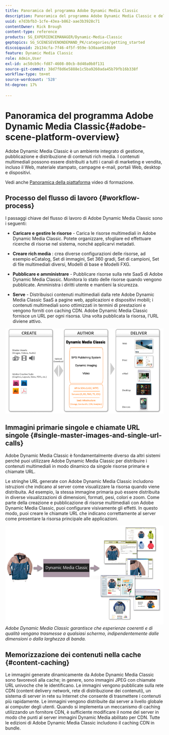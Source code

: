 ```yaml
---
title: Panoramica del programma Adobe Dynamic Media Classic
description: Panoramica del programma Adobe Dynamic Media Classic e dell'intero processo di workflow.
uuid: e7d3bfb3-1cfe-43ea-b862-aae3b3928c71
contentOwner: Rick Brough
content-type: reference
products: SG_EXPERIENCEMANAGER/Dynamic-Media-Classic
geptopics: SG_SCENESEVENONDEMAND_PK/categories/getting_started
discoiquuid: 2b134cfa-7f46-4f5f-959e-b30aae610bb9
feature: Dynamic Media Classic
role: Admin,User
exl-id: ac50cb9c-fd87-4608-80cb-8d40a0b8f131
source-git-commit: 38d7f8d6e5888e1c5ba9260ada45b79fb16b338f
workflow-type: tm+mt
source-wordcount: '528'
ht-degree: 17%

---
```


# Panoramica del programma Adobe Dynamic Media Classic{#adobe-scene-platform-overview}

Adobe Dynamic Media Classic è un ambiente integrato di gestione, pubblicazione e distribuzione di contenuti rich media. I contenuti multimediali possono essere distribuiti a tutti i canali di marketing e vendita, incluso il Web, materiale stampato, campagne e-mail, portali Web, desktop e dispositivi.

Vedi anche [Panoramica della piattaforma](https://s7d5.scene7.com/s7viewers/html5/VideoViewer.html?videoserverurl=https://s7d5.scene7.com/is/content/&amp;emailurl=https://s7d5.scene7.com/s7/emailFriend&amp;serverUrl=https://s7d5.scene7.com/is/image/&amp;config=Scene7SharedAssets/Universal_HTML5_Video&amp;contenturl=https://s7d5.scene7.com/skins/&amp;asset=S7tutorials/572_Platform%20Overview_converted%20renamed_Getting%20Started-AVS) video di formazione.

## Processo del flusso di lavoro {#workflow-process}

I passaggi chiave del flusso di lavoro di Adobe Dynamic Media Classic sono i seguenti:

* **Caricare e gestire le risorse** - Carica le risorse multimediali in Adobe Dynamic Media Classic. Potete organizzare, sfogliare ed effettuare ricerche di risorse nel sistema, nonché applicarvi metadati.

* **Creare rich media** : crea diverse configurazioni delle risorse, ad esempio eCatalog, Set di immagini, Set 360 gradi, Set di campioni, Set di file multimediali diversi, Modelli di base e Modelli FXG.

* **Pubblicare e amministrare** - Pubblicare risorse sulla rete SaaS di Adobe Dynamic Media Classic. Monitora lo stato delle risorse quando vengono pubblicate. Amministra i diritti utente e mantieni la sicurezza.

* **Serve** - Distribuisci contenuti multimediali dalla rete Adobe Dynamic Media Classic SaaS a pagine web, applicazioni e dispositivi mobili; i contenuti multimediali sono ottimizzati in termini di prestazioni e vengono forniti con caching CDN. Adobe Dynamic Media Classic fornisce un URL per ogni risorsa. Una volta pubblicata la risorsa, l’URL diviene attivo.

![Il processo del flusso di lavoro di Adobe Dynamic Media Classic](/help/using/assets/gs_workflow.png)

## Immagini primarie singole e chiamate URL singole {#single-master-images-and-single-url-calls}

Adobe Dynamic Media Classic è fondamentalmente diverso da altri sistemi perché puoi utilizzare Adobe Dynamic Media Classic per distribuire i contenuti multimediali in modo dinamico da singole risorse primarie e chiamate URL.

Le stringhe URL generate con Adobe Dynamic Media Classic includono istruzioni che indicano al server come visualizzare la risorsa quando viene distribuita. Ad esempio, la stessa immagine primaria può essere distribuita in diverse visualizzazioni di dimensioni, formati, pesi, colori e zoom. Come parte della creazione e pubblicazione di risorse multimediali con Adobe Dynamic Media Classic, puoi configurare visivamente gli effetti. In questo modo, puoi creare le chiamate URL che indicano correttamente al server come presentare la risorsa principale alle applicazioni.

![Adobe Dynamic Media Classic è in grado di fornire la stessa immagine primaria a supporti diversi in formati e dimensioni diversi.](/help/using/assets/gs_dynamic_publishing.png)
*Adobe Dynamic Media Classic garantisce che esperienze coerenti e di qualità vengano trasmesse a qualsiasi schermo, indipendentemente dalle dimensioni o dalla larghezza di banda.*

## Memorizzazione dei contenuti nella cache {#content-caching}

Le immagini generate dinamicamente da Adobe Dynamic Media Classic sono favorevoli alla cache; in genere, sono immagini JPEG con chiamate URL univoche che le identificano. Le immagini vengono pubblicate sulla rete CDN (content delivery network, rete di distribuzione dei contenuti), un sistema di server in rete su Internet che consente di trasmettere i contenuti più rapidamente. Le immagini vengono distribuite dai server a livello globale ai computer degli utenti. Quando si implementa un meccanismo di caching utilizzando un fornitore CDN, è sufficiente modificare il nome del server in modo che punti al server immagini Dynamic Media abilitato per CDN. Tutte le edizioni di Adobe Dynamic Media Classic includono il caching CDN in bundle.
